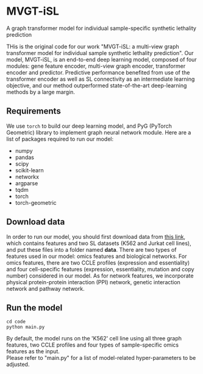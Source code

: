 # MVGT-iSL
 A graph transformer model for individual sample-specific synthetic lethality prediction

THis is the original code for our work "MVGT-iSL: a multi-view graph transformer model for individual sample synthetic lethality prediction". Our model, MVGT-iSL, is an end-to-end deep learning model, composed of four modules: gene feature encoder, multi-view graph encoder, transformer encoder and predictor. Predictive performance benefited from use of the transformer encoder as well as SL connectivity as an intermediate learning objective, and our method outperformed state-of-the-art deep-learning methods by a large margin.

## Requirements

We use `torch` to build our deep learning model, and PyG (PyTorch Geometric) library to implement graph neural network module. Here are a list of packages required to run our model:      

- numpy
- pandas
- scipy
- scikit-learn
- networkx
- argparse
- tqdm
- torch
- torch-geometric

## Download data

In order to run our model, you should first download data from [this link](), which contains features and two SL datasets (K562 and Jurkat cell lines), and put these files into a folder named **data**. There are two types of features used in our model: omics features and biological networks. For omics features, there are two CCLE profiles (expression and essentiality) and four cell-specific features (expression, essentiality, mutation and copy number) considered in our model. As for network features, we incorporate physical protein-protein interaction (PPI) network, genetic interaction network and pathway network.

## Run the model
```
cd code
python main.py
```
By default, the model runs on the 'K562' cell line using all three graph features, two CCLE profiles and four types of sample-specific omics features as the input.      
Please refer to "main.py" for a list of model-related hyper-parameters to be adjusted.

